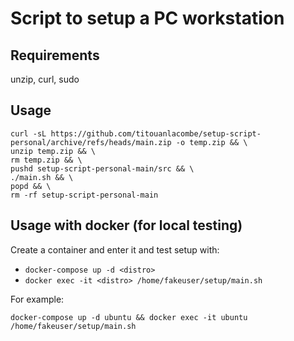 # Script to setup a PC workstation

## Requirements

unzip, curl, sudo

## Usage

```
curl -sL https://github.com/titouanlacombe/setup-script-personal/archive/refs/heads/main.zip -o temp.zip && \
unzip temp.zip && \
rm temp.zip && \
pushd setup-script-personal-main/src && \
./main.sh && \
popd && \
rm -rf setup-script-personal-main
```

## Usage with docker (for local testing)

Create a container and enter it and test setup with:
- `docker-compose up -d <distro>`
- `docker exec -it <distro> /home/fakeuser/setup/main.sh`

For example:

`docker-compose up -d ubuntu && docker exec -it ubuntu /home/fakeuser/setup/main.sh`
